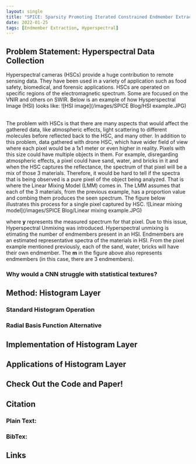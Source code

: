 ```yaml
---
layout: single
title: "SPICE: Sparsity Promoting Iterated Constrained Endmember Extraction Algorithm"
date: 2022-01-25
tags: [Endmember Extraction, Hyperspectral]
---
```


## Problem Statement: Hyperspectral Data Collection
Hyperspectral cameras (HSCs) provide a huge contribution to remote sensing data. They have been used in a variety of application such as food safety, biomedical, and forensic applications. HSCs are operated on specific regions of the electromagnetic spectrum. Some are focused on the VNIR and others on SWIR. Below is an example of how Hysperspectral Image (HSI) looks like:
![HSI image](/images/SPICE Blog/HSI example.JPG)

<br/>The problem with HSCs is that there are many aspects that would affect the gathered data, like atmospheric effects, light scattering to different molecules before reflected back to the HSC, and many other. In addition to this problem, data gathered with drone HSC, which have wider field of view where each pixel would be a 1x1 meter or even higher in reality. Pixels with this size could have multiple objects in them. For example, disregarding atmospheric effects, a pixel could have sand, water, and bricks in it and when the HSC captures the reflectance, the spectrum of that pixel will be a mix of those 3 materials. Therefore, it would be hard to tell if the spectra that is being observed is a pure pixel of the object being analyzed. That is where the Linear Mixing Model (LMM) comes in. The LMM assumes that each of the 3 materials, from the previous example, has a proportion value and combing them produces the seen spectrum. The figure below illustrates this process for a single pixel captured by HSC.
![Linear mixing model](/images/SPICE Blog/Linear mixing example.JPG)<br/>

where **y** represents the measured spectrum for that pixel. Due to this issue, Hyperspectral Unmixing was introduced. Hyperspectral unmixing is etimating the number of endmembers present in an HSI. Endmembers are an estimated representative spectra of the materials in HSI. From the pixel example mentioned previously, each of the sand, water, bricks will have their own endmember. The **m** in the figure above also represents endmembers (in this case, there are 3 endmembers).




### Why would a CNN struggle with statistical textures?


## Method: Histogram Layer
### Standard Histogram Operation

### Radial Basis Function Alternative 


## Implementation of Histogram Layer


## Applications of Histogram Layer


## Check Out the Code and Paper!

## Citation

### Plain Text:


### BibTex:




## Links
<!-- [![alt text](image link)](web link) -->


<!-- [![ArXiv Paper](/images/arxiv.jpg"ArXiv Paper")](https://arxiv.org/abs/2001.00215)
[![Github Repository](/images/code.png"Code")](https://github.com/GatorSense/Histogram_Layer)
[![IEEE Paper](/images/ieee.jpg"IEEE Transactions on AI Paper")](https://ieeexplore.ieee.org/document/9652037)
[![Lab](/images/logo.png"GatorSense Lab Website")](https://faculty.eng.ufl.edu/machine-learning) -->



